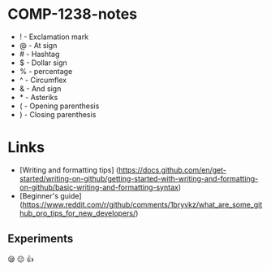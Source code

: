 # COMP-1238-notes
- ! - Exclamation mark
- @ - At sign
- \# - Hashtag
- $ - Dollar sign
- % - percentage
- ^ - Circumflex 
- & - And sign
- \* - Asteriks
- ( - Opening parenthesis
- ) - Closing parenthesis
# Links
- [Writing and formatting tips] (https://docs.github.com/en/get-started/writing-on-github/getting-started-with-writing-and-formatting-on-github/basic-writing-and-formatting-syntax)
- [Beginner's guide] (https://www.reddit.com/r/github/comments/1bryvkz/what_are_some_github_pro_tips_for_new_developers/)
## Experiments
:sleepy: :neutral_face: :+1: 
